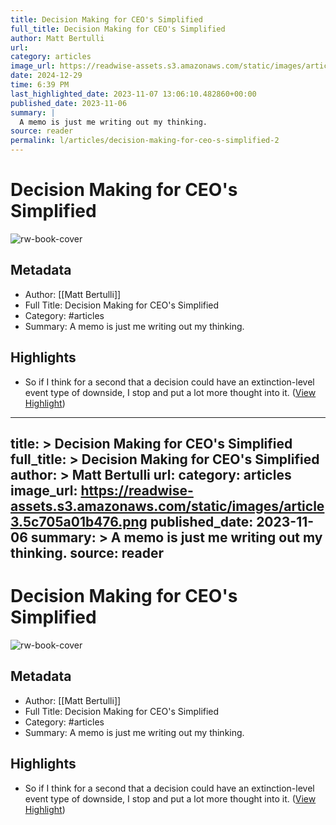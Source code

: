```yaml
---
title: Decision Making for CEO's Simplified
full_title: Decision Making for CEO's Simplified
author: Matt Bertulli
url: 
category: articles
image_url: https://readwise-assets.s3.amazonaws.com/static/images/article3.5c705a01b476.png
date: 2024-12-29
time: 6:39 PM
last_highlighted_date: 2023-11-07 13:06:10.482860+00:00
published_date: 2023-11-06
summary: |
  A memo is just me writing out my thinking.
source: reader
permalink: l/articles/decision-making-for-ceo-s-simplified-2
---
```

# Decision Making for CEO's Simplified

![rw-book-cover](https://readwise-assets.s3.amazonaws.com/static/images/article3.5c705a01b476.png)

## Metadata
- Author: [[Matt Bertulli]]
- Full Title: Decision Making for CEO's Simplified
- Category: #articles
- Summary: A memo is just me writing out my thinking.

## Highlights
- So if I think for a second that a decision could have an extinction-level event type of downside, I stop and put a lot more thought into it. ([View Highlight](https://read.readwise.io/read/01hemy7wph1r4d8dqcx23xvrw6))


---
title: >
  Decision Making for CEO's Simplified
full_title: >
  Decision Making for CEO's Simplified
author: >
  Matt Bertulli
url: 
category: articles
image_url: https://readwise-assets.s3.amazonaws.com/static/images/article3.5c705a01b476.png
published_date: 2023-11-06
summary: >
  A memo is just me writing out my thinking.
source: reader
---
# Decision Making for CEO's Simplified

![rw-book-cover](https://readwise-assets.s3.amazonaws.com/static/images/article3.5c705a01b476.png)

## Metadata
- Author: [[Matt Bertulli]]
- Full Title: Decision Making for CEO's Simplified
- Category: #articles
- Summary: A memo is just me writing out my thinking.

## Highlights
- So if I think for a second that a decision could have an extinction-level event type of downside, I stop and put a lot more thought into it. ([View Highlight](https://read.readwise.io/read/01hemy7wph1r4d8dqcx23xvrw6))


